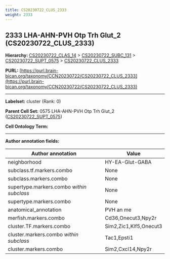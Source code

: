 ```yaml
---
title: CS20230722_CLUS_2333
weight: 2333
---
```

## 2333 LHA-AHN-PVH Otp Trh Glut_2 (CS20230722_CLUS_2333)
<b>Hierarchy: </b>
[CS20230722_CLAS_14](../CS20230722_CLAS_14) >
[CS20230722_SUBC_131](../CS20230722_SUBC_131) >
[CS20230722_SUPT_0575](../CS20230722_SUPT_0575) >
[CS20230722_CLUS_2333](../CS20230722_CLUS_2333)

**PURL:** [https://purl.brain-bican.org/taxonomy/CCN20230722/CS20230722_CLUS_2333](https://purl.brain-bican.org/taxonomy/CCN20230722/CS20230722_CLUS_2333)

---


**Labelset:** cluster (Rank: 0)

**Parent Cell Set:** 0575 LHA-AHN-PVH Otp Trh Glut_2 ([CS20230722_SUPT_0575](../CS20230722_SUPT_0575))



**Cell Ontology Term:** 

[MARKER GENES.]: #


---

[TRANSFERRED ANNOTATIONS.]: #


[AUTHOR ANNOTATION FIELDS.]: #


**Author annotation fields:**

| Author annotation | Value |
|-------------------|-------|
|neighborhood|HY-EA-Glut-GABA|
|subclass.tf.markers.combo|None|
|subclass.markers.combo|None|
|supertype.markers.combo _within subclass_|None|
|supertype.markers.combo|None|
|anatomical_annotation|PVH an me|
|merfish.markers.combo|Cd36,Onecut3,Npy2r|
|cluster.TF.markers.combo|Sim2,Zic1,Klf5,Onecut3|
|cluster.markers.combo _within subclass_|Tac1,Epsti1|
|cluster.markers.combo|Sim2,Cxcl14,Npy2r|
